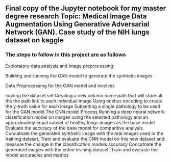 ## Final copy of the Jupyter notebook for my master degree research Topic: Medical Image Data Augmentation Using Generative Adversarial Network (GAN). Case study of the NIH lungs dataset on kaggle

### The steps to follow in this project are as follows

Exploratory data analysis and Image preprocessing

Building and running the GAN model to generate the synthetic images

Data Preprocessing for the GAN model and involves

loading the dataset set
Creating a new column name path that will store all the the path link to each individual image
Using onehot-encoding to create the y-truth value for each image
Subsetting a single pathology to be used for the GAN model
The CNN model Process
Running a deep neural network classification model on images using the selected pathology and an approximately equal subset of healthy lungs images as the base model
Evaluate the accuracy of the base model for comparitive analysis.
Concatnate the generated synthetic image with the real images used in the training dataset, Train and evaluate the CNN model on this new dataset and measure the change in the classification models accuracy
Concatnate the generated images with the entire trsining dataset. Train and evaluate the model accuracies and matrics
